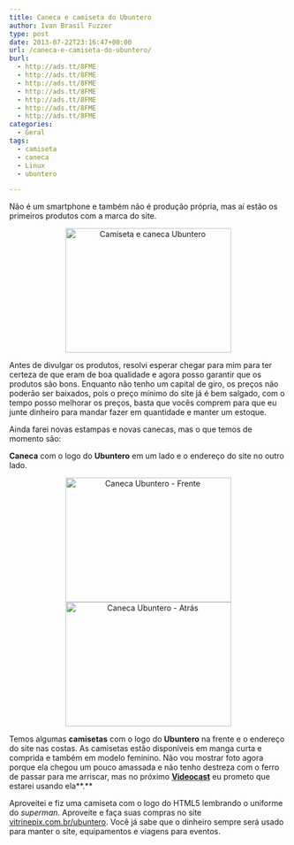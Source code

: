 ```yaml
---
title: Caneca e camiseta do Ubuntero
author: Ivan Brasil Fuzzer
type: post
date: 2013-07-22T23:16:47+00:00
url: /caneca-e-camiseta-do-ubuntero/
burl:
  - http://ads.tt/8FME
  - http://ads.tt/8FME
  - http://ads.tt/8FME
  - http://ads.tt/8FME
  - http://ads.tt/8FME
  - http://ads.tt/8FME
  - http://ads.tt/8FME
categories:
  - Geral
tags:
  - camiseta
  - caneca
  - Linux
  - ubuntero

---
```

Não é um smartphone e também não é produção própria, mas aí estão os primeiros produtos com a marca do site.

<p style="text-align: center;">
  <a href="http://www.ubuntero.com.br/wp-content/uploads/2013/07/IMG_20130722_191048.jpg" rel="lightbox"><img class="size-medium wp-image-5790 aligncenter" title="Camiseta e caneca Ubuntero" alt="Camiseta e caneca Ubuntero" src="http://www.ubuntero.com.br/wp-content/uploads/2013/07/IMG_20130722_191048-300x225.jpg" width="300" height="225" /></a>
</p>

Antes de divulgar os produtos, resolvi esperar chegar para mim para ter certeza de que eram de boa qualidade e agora posso garantir que os produtos são bons. Enquanto não tenho um capital de giro, os preços não poderão ser baixados, pois o preço mínimo do site já é bem salgado, com o tempo posso melhorar os preços, basta que vocês comprem para que eu junte dinheiro para mandar fazer em quantidade e manter um estoque.

Ainda farei novas estampas e novas canecas, mas o que temos de momento são:

**Caneca** com o logo do **Ubuntero** em um lado e o endereço do site no outro lado.

<p align="center">
  <a href="http://www.ubuntero.com.br/wp-content/uploads/2013/07/IMG_20130722_200358.jpg" rel="lightbox-album"><img class="alignnone size-medium wp-image-5791" title="Caneca Ubuntero - Frente" alt="Caneca Ubuntero - Frente" src="http://www.ubuntero.com.br/wp-content/uploads/2013/07/IMG_20130722_200358-300x225.jpg" width="300" height="225" /></a> <a href="http://www.ubuntero.com.br/wp-content/uploads/2013/07/IMG_20130722_200408.jpg" rel="lightbox-album"><img class="alignnone size-medium wp-image-5792" title="Caneca Ubuntero - Atrás" alt="Caneca Ubuntero - Atrás" src="http://www.ubuntero.com.br/wp-content/uploads/2013/07/IMG_20130722_200408-300x225.jpg" width="300" height="225" /></a>
</p>

Temos algumas **camisetas** com o logo do **Ubuntero** na frente e o endereço do site nas costas. As camisetas estão disponíveis em manga curta e comprida e também em modelo feminino. Não vou mostrar foto agora porque ela chegou um pouco amassada e não tenho destreza com o ferro de passar para me arriscar, mas no próximo [**Videocast**][1] eu prometo que estarei usando ela**.**

Aproveitei e fiz uma camiseta com o logo do HTML5 lembrando o uniforme do _superman_. Aproveite e faça suas compras no site <a href="https://www.vitrinepix.com.br/ubuntero" target="_blank" rel="nofollow">vitrinepix.com.br/ubuntero</a>. Você já sabe que o dinheiro sempre será usado para manter o site, equipamentos e viagens para eventos.

&nbsp;

 [1]: http://www.ubuntero.com.br/category/videocast-2/ "Assista os Videocasts do Ubuntero"
